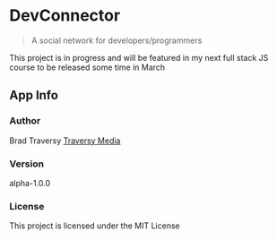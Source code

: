 # DevConnector

> A social network for developers/programmers

This project is in progress and will be featured in my next full stack JS course to be released some time in March

## App Info

### Author

Brad Traversy
[Traversy Media](http://www.traversymedia.com)

### Version

alpha-1.0.0

### License

This project is licensed under the MIT License
